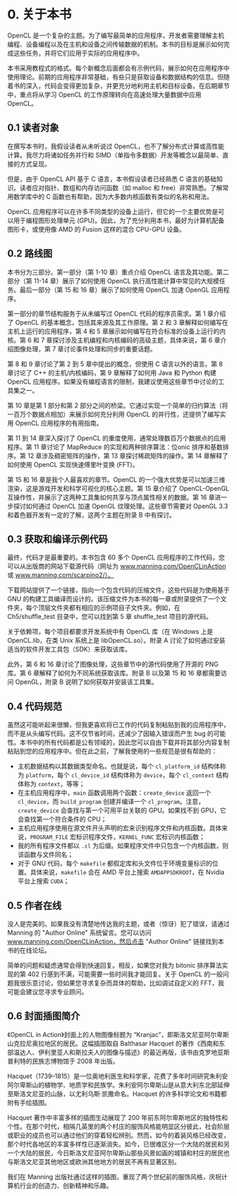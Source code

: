 # 0. 关于本书

OpenCL 是一个复杂的主题。为了编写最简单的应用程序，开发者需要理解主机编程、设备编程以及在主机和设备之间传输数据的机制。本书的目标是展示如何完成这些任务，并将它们应用于实际的应用程序中。

本书采用教程式的格式。每个新概念后面都会有示例代码，展示如何在应用程序中使用理论。前期的应用程序非常基础，有些只是获取设备和数据结构的信息。但随着书的深入，代码会变得更加复杂，并更充分地利用主机和目标设备。在后期章节中，重点将从学习 OpenCL 的工作原理转向在高速处理大量数据中应用 OpenCL。

## 0.1 读者对象

在撰写本书时，我假设读者从未听说过 OpenCL，也不了解分布式计算或高性能计算。我尽力将诸如任务并行和 SIMD（单指令多数据）开发等概念以最简单、直接的方式呈现。

但是，由于 OpenCL API 基于 C 语言，本书假设读者已经熟悉 C 语言的基础知识。读者应对指针、数组和内存访问函数（如 malloc 和 free）非常熟悉。了解常用数学库中的 C 函数也有帮助，因为大多数内核函数有类似的名称和用法。

OpenCL 应用程序可以在许多不同类型的设备上运行，但它的一个主要优势是可以用于编程图形处理单元 (GPU)。因此，为了充分利用本书，最好为计算机配备图形卡，或使用像 AMD 的 Fusion 这样的混合 CPU-GPU 设备。

## 0.2 路线图

本书分为三部分。第一部分（第 1-10 章）重点介绍 OpenCL 语言及其功能。第二部分（第 11-14 章）展示了如何使用 OpenCL 执行高性能计算中常见的大规模任务。最后一部分（第 15 和 16 章）展示了如何使用 OpenCL 加速 OpenGL 应用程序。

第一部分的章节结构服务于从未编写过 OpenCL 代码的程序员需求。第 1 章介绍了 OpenCL 的基本概念，包括其来源及其工作原理。第 2 和 3 章解释如何编写在主机上运行的应用程序，第 4 和 5 章展示如何编写在符合标准的设备上运行的内核。第 6 和 7 章探讨涉及主机编程和内核编码的高级主题，具体来说，第 6 章介绍图像处理，第 7 章讨论事件处理和同步的重要话题。

第 8 和 9 章讨论了第 2 到 5 章中提出的概念，但使用 C 语言以外的语言。第 8 章讨论了 C++ 的主机/内核编码，第 9 章解释了如何用 Java 和 Python 构建 OpenCL 应用程序。如果没有编程语言的限制，我建议使用这些章节中讨论的工具集之一。

第 10 章是第 1 部分和第 2 部分之间的桥梁。它通过实现一个简单的归约算法（将一百万个数据点相加）来展示如何充分利用 OpenCL 的并行性，还提供了编写实用 OpenCL 应用程序的有用指南。

第 11 到 14 章深入探讨了 OpenCL 的重度使用，通常处理数百万个数据点的应用程序。第 11 章讨论了 MapReduce 的实现和两种排序算法：位onic 排序和基数排序。第 12 章涉及稠密矩阵的操作，第 13 章探讨稀疏矩阵的操作。第 14 章解释了如何使用 OpenCL 实现快速傅里叶变换 (FFT)。

第 15 和 16 章是我个人最喜欢的章节。OpenCL 的一个强大优势是可以加速三维渲染，这是游戏开发和科学可视化的核心主题。第 15 章介绍了 OpenCL-OpenGL 互操作性，并展示了这两种工具集如何共享与顶点属性相关的数据。第 16 章进一步探讨如何通过 OpenCL 加速 OpenGL 纹理处理。这些章节需要对 OpenGL 3.3 和着色器开发有一定的了解，这两个主题在附录 B 中有探讨。

## 0.3 获取和编译示例代码

最终，代码才是最重要的。本书包含 60 多个 OpenCL 应用程序的工作代码，您可以从出版商的网站下载源代码（网址为 www.manning.com/OpenCLinAction 或 www.manning.com/scarpino2/）。

下载网站提供了一个链接，指向一个包含代码的压缩文件，这些代码是为使用基于 GNU 的构建工具编译而设计的。该压缩文件为本书的每一章或附录提供了一个文件夹，每个顶层文件夹都有相应的示例项目子文件夹。例如，在 Ch5/shuffle_test 目录中，您可以找到第 5 章 shuffle_test 项目的源代码。

关于依赖项，每个项目都要求开发系统中有 OpenCL 库（在 Windows 上是 OpenCL.lib，在类 Unix 系统上是 libOpenCL.so）。附录 A 讨论了如何通过安装适当的软件开发工具包（SDK）来获取该库。

此外，第 6 和 16 章讨论了图像处理，这些章节中的源代码使用了开源的 PNG 库。第 6 章解释了如何为不同系统获取该库。附录 B 以及第 15 和 16 章都需要访问 OpenGL，附录 B 说明了如何获取并安装该工具集。

## 0.4 代码规范

虽然这可能听起来很懒，但我更喜欢将已工作的代码复制粘贴到我的应用程序中，而不是从头编写代码。这不仅节省时间，还减少了因输入错误而产生 bug 的可能性。本书中的所有代码都是公有领域的，因此您可以自由下载并将其部分内容复制粘贴到您的应用程序中。但在此之前，了解我使用的一些规范是很有帮助的：

- 主机数据结构以其数据类型命名。也就是说，每个 `cl_platform_id` 结构体称为 `platform`，每个 `cl_device_id` 结构体称为 `device`，每个 `cl_context` 结构体称为 `context`，等等；
- 在主机应用程序中，`main` 函数调用两个函数：`create_device` 返回一个 `cl_device`，而 `build_program` 创建并编译一个 `cl_program`。注意，`create_device` 会查找与第一个可用平台关联的 GPU。如果找不到 GPU，它会查找第一个符合条件的 CPU；
- 主机应用程序使用在源文件开头声明的宏来识别程序文件和内核函数。具体来说，`PROGRAM_FILE` 宏标识程序文件，`KERNEL_FUNC` 宏标识内核函数；
- 我的所有程序文件都以 `.cl` 为后缀。如果程序文件中只包含一个内核函数，则该函数与文件同名；
- 对于 GNU 代码，每个 `makefile` 都假定库和头文件位于环境变量标识的位置。具体来说，`makefile` 会在 AMD 平台上搜索 `AMDAPPSDKROOT`，在 Nvidia 平台上搜索 `CUDA`；

## 0.5 作者在线

没人是完美的。如果我没有清楚地传达我的主题，或者（惊讶）犯了错误，请通过 Manning 的 "Author Online" 系统留言。您可以访问 www.manning.com/OpenCLinAction，然后点击 "Author Online" 链接找到本书的在线论坛。

简单的问题和疑虑通常会得到快速回复。相反，如果您对我为 bitonic 排序算法实现的第 402 行感到不满，可能需要一些时间我才能回复。关于 OpenCL 的一般问题我很乐意讨论，但如果您寻求复杂而具体的帮助，比如调试自定义的 FFT，我可能会建议您寻求专业顾问。

## 0.6 封面插图简介

《OpenCL in Action》封面上的人物图像标题为 “Kranjac”，即斯洛文尼亚阿尔卑斯山克拉尼奥拉地区的居民。这幅插图取自 Balthasar Hacquet 的著作《西南和东部温达人、伊利里亚人和斯拉夫人的图像与描述》的最近再版，该书由克罗地亚斯普利特的民族志博物馆于 2008 年出版。

Hacquet（1739–1815）是一位奥地利医生和科学家，花费了多年时间研究朱利安阿尔卑斯山的植物学、地质学和民族学。朱利安阿尔卑斯山是从意大利东北部延伸至斯洛文尼亚的山脉，以尤利乌斯·凯撒命名。Hacquet 的许多科学论文和书籍都附有手绘插图。

Hacquet 著作中丰富多样的插图生动展现了 200 年前东阿尔卑斯地区的独特性和个性。在那个时代，相隔几英里的两个村庄的服饰风格能明显区分彼此，社会阶层或职业的成员也可以通过他们的穿着轻松辨别。然而，如今的着装风格已经改变，那个时代各地区的丰富多样性已逐渐消失。如今，已很难区分一个大陆的居民和另一个大陆的居民，今日斯洛文尼亚阿尔卑斯山那些风景如画的城镇和村庄的居民也与斯洛文尼亚其他地区或欧洲其他地方的居民不再有显著区别。

我们在 Manning 出版社通过这样的插图，重现了两个世纪前的服饰风格，庆祝计算机行业的创造力、创新精神和乐趣。